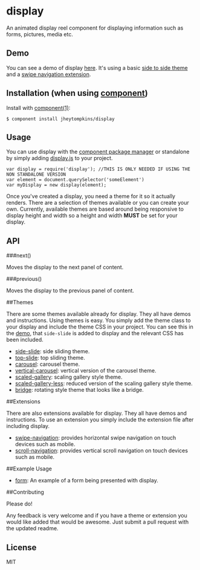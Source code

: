 # display

  An animated display reel component for displaying information such as forms, pictures, media etc.
  
## Demo

You can see a demo of display [here](http://jsfiddle.net/Wvt4z/1/). It's using a basic [side to side theme](https://github.com/jheytompkins/display-side-slide.theme) and a [swipe navigation extension](https://github.com/jheytompkins/display-add-swipe-navigation.extension).

## Installation (when using [component](http://component.io))

  Install with [component(1)](http://component.io):

    $ component install jheytompkins/display

## Usage

You can use display with the [component package manager](http://component.io) or standalone by simply adding [display.js](https://github.com/jheytompkins/display/blob/master/display.js) to your project.

	var display = require('display'); //THIS IS ONLY NEEDED IF USING THE NON STANDALONE VERSION
	var element = document.querySelector('someElement')
	var myDisplay = new display(element);

Once you've created a display, you need a theme for it so it actually renders. There are a selection of themes available or you can create your own. Currently, available themes are based around being responsive to display height and width so a height and width __MUST__ be set for your display.

## API

###next()

Moves the display to the next panel of content.

###previous()

Moves the display to the previous panel of content.

##Themes

There are some themes available already for display. They all have demos and instructions. Using themes is easy. You simply add the theme class to your display and include the theme CSS in your project. You can see this in the [demo](http://jsfiddle.net/Wvt4z/1/), that `side-slide` is added to display and the relevant CSS has been included.

* [side-slide](https://github.com/jheytompkins/display-side-slide.theme): side sliding theme.
* [top-slide](https://github.com/jheytompkins/display-top-slide.theme): top sliding theme.
* [carousel](https://github.com/jheytompkins/display-carousel.theme): carousel theme.
* [vertical-carousel](https://github.com/jheytompkins/vertical-carousel.theme): vertical version of the carousel theme.
* [scaled-gallery](https://github.com/jheytompkins/display-scaled-gallery.theme): scaling gallery style theme.
* [scaled-gallery-less](https://github.com/jheytompkins/display-scaled-gallery-less.theme): reduced version of the scaling gallery style theme.
* [bridge](https://github.com/jheytompkins/display-bridge.theme): rotating style theme that looks like a bridge.

##Extensions

There are also extensions available for display. They all have demos and instructions. To use an extension you simply include the extension file after including display.

* [swipe-navigation](https://github.com/jheytompkins/display-add-swipe-navigation.extension): provides horizontal swipe navigation on touch devices such as mobile.
* [scroll-navigation](https://github.com/jheytompkins/display-add-scroll-navigation.extension): provides vertical scroll navigation on touch devices such as mobile.

##Example Usage

* [form](http://jsfiddle.net/bMEZR/): An example of a form being presented with display.

##Contributing

Please do!

Any feedback is very welcome and if you have a theme or extension you would like added that would be awesome. Just submit a pull request with the updated readme.

## License

  MIT
